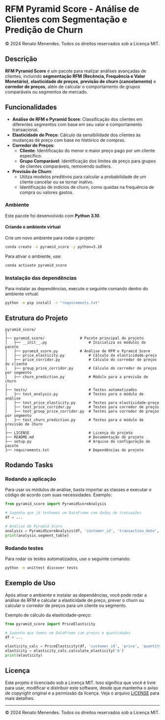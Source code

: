 # RFM Pyramid Score - Análise de Clientes com Segmentação e Predição de Churn

© 2024 Renato Menendes. Todos os direitos reservados sob a Licença MIT.

## Descrição

**RFM Pyramid Score** é um pacote para realizar análises avançadas de clientes, incluindo **segmentação RFM (Recência, Frequência e Valor Monetário)**, **elasticidade de preços**, **previsão de churn (cancelamento)** e **corredor de preços**, além de calcular o comportamento de grupos comparáveis ou segmentos de mercado.

## Funcionalidades

- **Análise de RFM e Pyramid Score**: Classificação dos clientes em diferentes segmentos com base em seu valor e comportamento transacional.
- **Elasticidade de Preço**: Cálculo da sensibilidade dos clientes às mudanças de preço com base no histórico de compras.
- **Corredor de Preços**:
  - **Cliente**: Identificação do menor e maior preço pago por um cliente específico.
  - **Grupo Comparável**: Identificação dos limites de preço para grupos de clientes comparáveis, removendo outliers.
- **Previsão de Churn**:
  - Utiliza modelos preditivos para calcular a probabilidade de um cliente cancelar ou se tornar inativo.
  - Identificação de indícios de churn, como quedas na frequência de compra ou valores gastos.

### Ambiente

Este pacote foi desenvolvido com **Python 3.10**.

#### Criando o ambiente virtual

Crie um novo ambiente para rodar o projeto:

```bash
conda create -n pyramid_score -y python=3.10
```

Para ativar o ambiente, use:
```bash
conda activate pyramid_score
```

### Instalação das dependências

Para instalar as dependências, execute o seguinte comando dentro do ambiente virtual:

```bash
python -m pip install -r "requirements.txt"
```

## Estrutura do Projeto
```
pyramid_score/
│
├── pyramid_score/                # Pacote principal do projeto
│   ├── __init__.py                   # Inicializa os módulos do pacote
│   ├── pyramid_score.py          # Análise de RFM e Pyramid Score
│   ├── price_elasticity.py           # Cálculo da elasticidade-preço
│   ├── price_corridor.py             # Cálculo do corredor de preços do cliente
│   ├── group_price_corridor.py       # Cálculo do corredor de preços por segmento
│   ├── churn_prediction.py           # Módulo para a previsão de churn
│
├── tests/                            # Testes automatizados
│   ├── test_analysis.py              # Testes para o módulo de análise
│   ├── test_price_elasticity.py      # Testes para elasticidade-preço
│   ├── test_price_corridor.py        # Testes para corredor de preços
│   ├── test_group_price_corridor.py  # Testes para corredor de preços por segmento
│   ├── test_churn_prediction.py      # Testes para o módulo de previsão de churn
│
├── LICENSE                           # Licença do projeto
├── README.md                         # Documentação do projeto
├── setup.py                          # Arquivo de configuração do pacote
├── requirements.txt                  # Dependências do projeto
```

## Rodando Tasks

### Rodando a aplicação

Para usar os módulos de análise, basta importar as classes e executar o código de acordo com suas necessidades. Exemplo:

```python
from pyramid_score import PyramidScoreAnalysis

# Suponha que já tenhamos um DataFrame com dados de transações
df = ...

# Análise de Pyramid Score
analysis = PyramidScoreAnalysis(df, 'customer_id', 'transaction_date', 'amount')
print(analysis.segment_table)
```

### Rodando testes

Para rodar os testes automatizados, use o seguinte comando:

```bash
python -m unittest discover tests
```

## Exemplo de Uso

Após ativar o ambiente e instalar as dependências, você pode rodar a análise de RFM e calcular a elasticidade de preço, prever o churn ou calcular o corredor de preços para um cliente ou segmento.

Exemplo de cálculo da elasticidade-preço:

```python
from pyramid_score import PriceElasticity

# Suponha que temos um DataFrame com preços e quantidades
df = ...

elasticity_calc = PriceElasticity(df, 'customer_id', 'price', 'quantity')
elasticity = elasticity_calc.calculate_elasticity('A')
print(elasticity)
```

## Licença

Este projeto é licenciado sob a Licença MIT. Isso significa que você é livre para usar, modificar e distribuir este software, desde que mantenha o aviso de copyright original e a permissão da licença. Veja o arquivo [LICENSE](./LICENSE) para mais detalhes.

---

© 2024 Renato Menendes. Todos os direitos reservados sob a Licença MIT.
